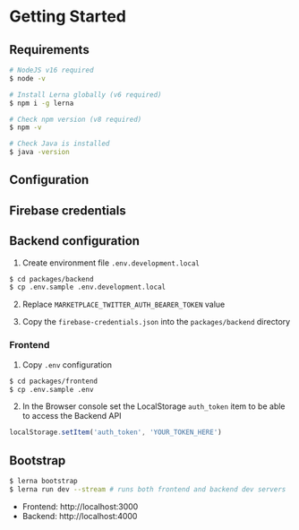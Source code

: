 # Getting Started

## Requirements

```bash
# NodeJS v16 required
$ node -v

# Install Lerna globally (v6 required)
$ npm i -g lerna

# Check npm version (v8 required)
$ npm -v

# Check Java is installed
$ java -version
```

## Configuration

## Firebase credentials


## Backend configuration

1. Create environment file `.env.development.local`

```bash
$ cd packages/backend
$ cp .env.sample .env.development.local
```

2. Replace `MARKETPLACE_TWITTER_AUTH_BEARER_TOKEN` value

3. Copy the `firebase-credentials.json` into the `packages/backend` directory

### Frontend

1. Copy `.env` configuration

```bash
$ cd packages/frontend
$ cp .env.sample .env
```

2. In the Browser console set the LocalStorage `auth_token` item to be able to access the Backend API

```js
localStorage.setItem('auth_token', 'YOUR_TOKEN_HERE')
```

## Bootstrap

```bash
$ lerna bootstrap
$ lerna run dev --stream # runs both frontend and backend dev servers
```

- Frontend: http://localhost:3000
- Backend: http://localhost:4000
